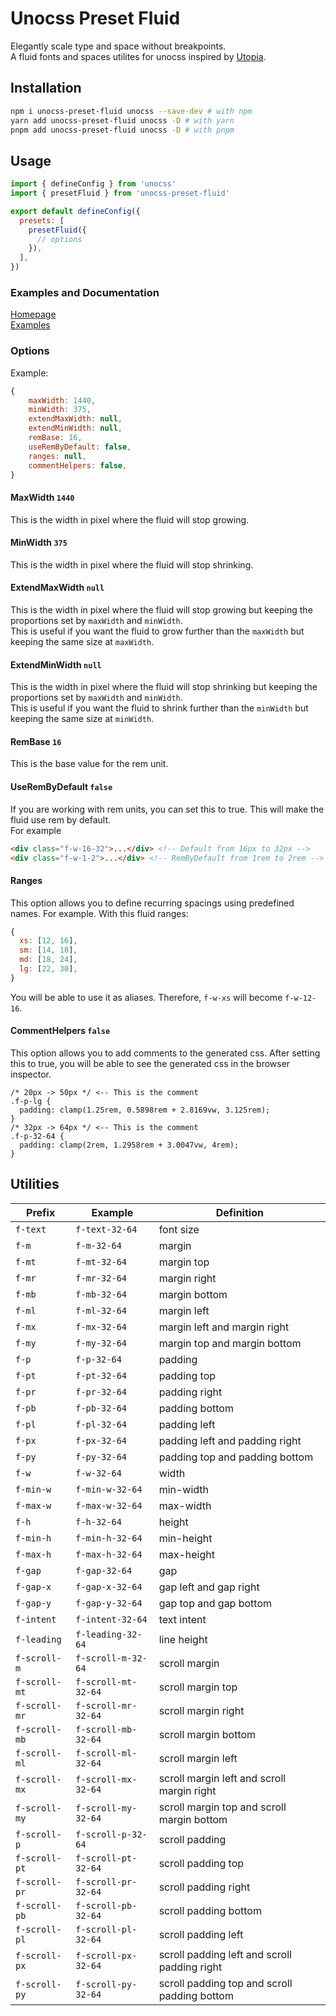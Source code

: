 # Unocss Preset Fluid
Elegantly scale type and space without breakpoints.  
A fluid fonts and spaces utilites for unocss inspired by [Utopia](https://utopia.fyi/).


## Installation
```bash
npm i unocss-preset-fluid unocss --save-dev # with npm
yarn add unocss-preset-fluid unocss -D # with yarn
pnpm add unocss-preset-fluid unocss -D # with pnpm
```

## Usage

```js
import { defineConfig } from 'unocss'
import { presetFluid } from 'unocss-preset-fluid'

export default defineConfig({
  presets: [
    presetFluid({
      // options
    }),
  ],
})
```

### Examples and Documentation
[Homepage](https://renatomoor.github.io/unocss-preset-fluid)  
[Examples](https://renatomoor.github.io/unocss-preset-fluid/examples.html)

### Options

Example:
```js
{
    maxWidth: 1440,
    minWidth: 375,
    extendMaxWidth: null,
    extendMinWidth: null,
    remBase: 16,
    useRemByDefault: false,
    ranges: null,
    commentHelpers: false,
}
```

#### MaxWidth `1440`
This is the width in pixel where the fluid will stop growing.

#### MinWidth `375`
This is the width in pixel where the fluid will stop shrinking.

#### ExtendMaxWidth `null`
This is the width in pixel where the fluid will stop growing but keeping the proportions set by `maxWidth` and `minWidth`.  
This is useful if you want the fluid to grow further than the `maxWidth` but keeping the same size at `maxWidth`.

#### ExtendMinWidth `null`
This is the width in pixel where the fluid will stop shrinking but keeping the proportions set by `maxWidth` and `minWidth`.  
This is useful if you want the fluid to shrink further than the `minWidth` but keeping the same size at `minWidth`.

#### RemBase `16`
This is the base value for the rem unit.

#### UseRemByDefault `false`
If you are working with rem units, you can set this to true.
This will make the fluid use rem by default.  
For example
```html
<div class="f-w-16-32">...</div> <!-- Default from 16px to 32px -->
<div class="f-w-1-2">...</div> <!-- RemByDefault from 1rem to 2rem -->
```

#### Ranges
This option allows you to define recurring spacings using predefined names.
For example. With this fluid ranges:
```js
{
  xs: [12, 16],
  sm: [14, 18],
  md: [18, 24],
  lg: [22, 30],
}
```
You will be able to use it as aliases. Therefore, `f-w-xs` will become `f-w-12-16`.

#### CommentHelpers `false`
This option allows you to add comments to the generated css.
After setting this to true, you will be able to see the generated css in the browser inspector.
```css{1,5}
/* 20px -> 50px */ <-- This is the comment
.f-p-lg {
  padding: clamp(1.25rem, 0.5898rem + 2.8169vw, 3.125rem);
}
/* 32px -> 64px */ <-- This is the comment
.f-p-32-64 {
  padding: clamp(2rem, 1.2958rem + 3.0047vw, 4rem);
}
```


## Utilities

| Prefix        | Example             | Definition                                   |
|---------------|---------------------|----------------------------------------------|
| `f-text`      | `f-text-32-64`      | font size                                    |
| `f-m`         | `f-m-32-64`         | margin                                       |
| `f-mt`        | `f-mt-32-64`        | margin top                                   |
| `f-mr`        | `f-mr-32-64`        | margin right                                 |
| `f-mb`        | `f-mb-32-64`        | margin bottom                                |
| `f-ml`        | `f-ml-32-64`        | margin left                                  |
| `f-mx`        | `f-mx-32-64`        | margin left and margin right                 |
| `f-my`        | `f-my-32-64`        | margin top and margin bottom                 |
| `f-p`         | `f-p-32-64`         | padding                                      |
| `f-pt`        | `f-pt-32-64`        | padding top                                  |
| `f-pr`        | `f-pr-32-64`        | padding right                                |
| `f-pb`        | `f-pb-32-64`        | padding bottom                               |
| `f-pl`        | `f-pl-32-64`        | padding left                                 |
| `f-px`        | `f-px-32-64`        | padding left and padding right               |
| `f-py`        | `f-py-32-64`        | padding top and padding bottom               |
| `f-w`         | `f-w-32-64`         | width                                        |
| `f-min-w`     | `f-min-w-32-64`     | min-width                                    |
| `f-max-w`     | `f-max-w-32-64`     | max-width                                    |
| `f-h`         | `f-h-32-64`         | height                                       |
| `f-min-h`     | `f-min-h-32-64`     | min-height                                   |
| `f-max-h`     | `f-max-h-32-64`     | max-height                                   |
| `f-gap`       | `f-gap-32-64`       | gap                                          |
| `f-gap-x`     | `f-gap-x-32-64`     | gap left and gap right                       |
| `f-gap-y`     | `f-gap-y-32-64`     | gap top and gap bottom                       |
| `f-intent`    | `f-intent-32-64`    | text intent                                  |
| `f-leading`   | `f-leading-32-64`   | line height                                  |
| `f-scroll-m`  | `f-scroll-m-32-64`  | scroll margin                                |
| `f-scroll-mt` | `f-scroll-mt-32-64` | scroll margin top                            |
| `f-scroll-mr` | `f-scroll-mr-32-64` | scroll margin right                          |
| `f-scroll-mb` | `f-scroll-mb-32-64` | scroll margin bottom                         |
| `f-scroll-ml` | `f-scroll-ml-32-64` | scroll margin left                           |
| `f-scroll-mx` | `f-scroll-mx-32-64` | scroll margin left and scroll margin right   |
| `f-scroll-my` | `f-scroll-my-32-64` | scroll margin top and scroll margin bottom   |
| `f-scroll-p`  | `f-scroll-p-32-64`  | scroll padding                               |
| `f-scroll-pt` | `f-scroll-pt-32-64` | scroll padding top                           |
| `f-scroll-pr` | `f-scroll-pr-32-64` | scroll padding right                         |
| `f-scroll-pb` | `f-scroll-pb-32-64` | scroll padding bottom                        |
| `f-scroll-pl` | `f-scroll-pl-32-64` | scroll padding left                          |
| `f-scroll-px` | `f-scroll-px-32-64` | scroll padding left and scroll padding right |
| `f-scroll-py` | `f-scroll-py-32-64` | scroll padding top and scroll padding bottom |
